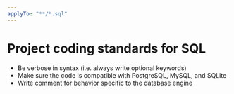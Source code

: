 ```yaml
---
applyTo: "**/*.sql"
---
```

# Project coding standards for SQL
- Be verbose in syntax (i.e. always write optional keywords)
- Make sure the code is compatible with PostgreSQL, MySQL, and SQLite
- Write comment for behavior specific to the database engine